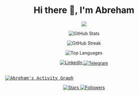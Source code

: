 <h1 align="center">Hi there 👋, I'm Abreham</h1>

<p align="center">
  <img src="https://readme-typing-svg.herokuapp.com?color=36BCF7&lines=Computer+Science;Artificial+Intellegence+Enthusiast;Always+Learning+New+Things" />
</p>

<p align="center">
  <img src="https://github-readme-stats.vercel.app/api?username=AbrehamGebremedhin&show_icons=true&theme=radical" alt="GitHub Stats" />
</p>

<p align="center">
  <img src="https://github-readme-streak-stats.herokuapp.com/?user=AbrehamGebremedhin&theme=radical" alt="GitHub Streak" />
</p>

<p align="center">
  <img src="https://github-readme-stats.vercel.app/api/top-langs/?username=AbrehamGebremedhin&layout=compact&theme=radical" alt="Top Languages" />
</p>

<p align="center">
  <a href="www.linkedin.com/in/abreham-gebremedhin-915960229">
    <img src="https://img.shields.io/badge/-LinkedIn-blue?style=flat-square&logo=Linkedin&logoColor=white" alt="LinkedIn" />
  </a>
  <a href="https://t.me/sigurdbloodhair" target="blank"><img align="center" src="https://img.shields.io/badge/-Telegram-blue?style=flat-square&logo=Telegram&logoColor=white" alt="Telegram"/></a>
  
</p>

<br />
<samp>
  <a href="https://github.com/AbrehamGebremedhin/">
    <img alt="Abreham's Activity Graph" src="https://github-readme-activity-graph.vercel.app/graph?username=AbrehamGebremedhin&theme=github-compact&hide_border=true" />
  </a>
  <br/>
</samp>

<p align="center">
  <a href="https://github.com/AbrehamGebremedhin?tab=stars">
    <img src="https://img.shields.io/github/stars/AbrehamGebremedhin?style=for-the-badge&logo=github" alt="Stars" />
  </a>
  <a href="https://github.com/AbrehamGebremedhin?tab=followers">
    <img src="https://img.shields.io/github/followers/AbrehamGebremedhin?style=for-the-badge&logo=github" alt="Followers" />
  </a>
</p>

